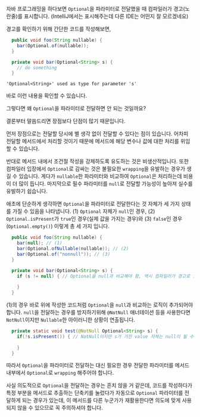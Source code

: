 자바 프로그래밍을 하다보면 `Optional`을 파라미터로 전달했을 때 컴파일러가 경고(노란줄)를 표시합니다. (IntelliJ에서는 표시해주는데 다른 IDE는 어떤지 잘 모르겠네요)

경고를 확인하기 위해 간단한 코드를 작성해보면,

```java
  public void foo(String nullable) {
    bar(Optional.of(nullable));
  }

  private void bar(Optional<String> s) {
    // do something
  }
```

```text
'Optional<String>' used as type for parameter 's' 
```

바로 이런 내용을 확인할 수 있습니다.

그렇다면 왜 `Optional`을 파라미터로 전달하면 안 되는 것일까요?

결론부터 말씀드리면 장점보다 단점이 많기 때문입니다.

먼저 장점으로는 전달할 당시에 별 생각 없이 전달할 수 있다는 점이 있습니다. 어차피 전달할 메서드에서 처리할 것이기 때문에 메서드에 해당 변수나 값에 대한 처리를 위임할 수 있습니다.

반대로 메서드 내에서 조건절 작성을 강제하도록 유도하는 것은 비생산적입니다. 또한 컴파일러 입장에서 `Optional`로 감싸는 것은 불필요한 `wrapping`을 유발하는 경우가 생길 수 있습니다. 게다가 `nullable`한 파라미터와 비교하여 `Optional`은 처리하는데 비용이 더 많이 듭니다. 마지막으로 필수 파라미터를 `null`로 전달할 가능성이 높아져 실수를 유발하기 쉽습니다.

애초에 단순하게 생각하면 `Optional`을 파라미터로 전달한다는 것 자체가 세 가지 상태를 가질 수 있음을 나타냅니다. (1) `Optional` 자체가 `null`인 경우, (2) `Optional.isPresent`가 `true`인 경우(실제 값을 가지는 경우)와 (3) `false`인 경우(`Optional.empty()`) 이렇게 총 세 가지 입니다.

```java
  public void foo(String nullable) {
    bar(null); // (1)
    bar(Optional.ofNullable(nullable)); // (2)
    bar(Optional.of("nonnull")); // (3)
  }

  private void bar(Optional<String> s) {
    if (s != null) { // Optional을 null과 비교해야 함, 역시 컴파일러가 경고로 알려줌
      
    }
  }
```

(1)의 경우 바로 위에 작성한 코드처럼 `Optional`을 `null`과 비교하는 로직이 추가되어야 합니다. `null`을 전달하는 경우를 방지하기위해 `@NotNull` 애너테이션 등을 사용한다면 `NotNull`이지만 `Nullable`한 아이러니한 상황이 연출됩니다.

```java
  private static void test(@NotNull Optional<String> s) {
    if(!s.isPresent()) { // NotNull이지만 s가 가진 value 자체는 null이 될 수 있음
      
    }    
  }
```

따라서 `Optional`을 파라미터로 전달하는 대신 필요한 경우 전달한 파라미터를 메서드 내부에서 `Optional`로 `wrapping` 해주어야 합니다.

사실 의도적으로 `Optional`을 전달하는 경우는 흔치 않을 거 같은데, 코드를 작성하다가 특정 부분을 메서드로 추출하는 단축키를 눌렀다가 자동으로 `Optional` 파라미터를 전달하게 되는 경우가 있는데, 이 메서드를 다른 누군가가 재활용한다면 의도에 맞게 사용되지 않을 수 있으므로 꼭 주의하셔야 합니다. 